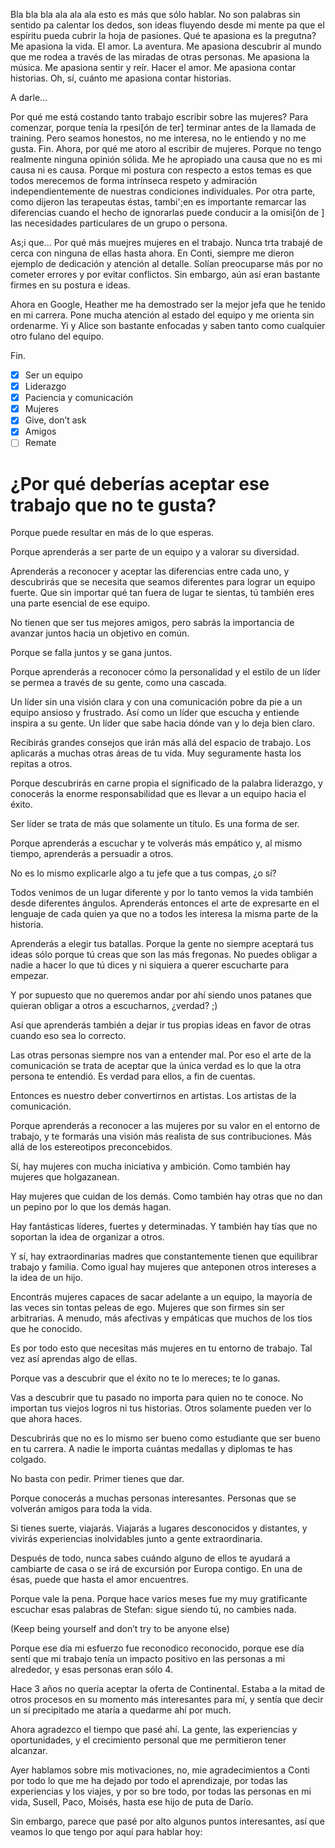Bla bla bla ala ala ala esto es más que sólo hablar. No son palabras sin sentido pa calentar los dedos, son ideas fluyendo desde mi mente pa que el espíritu pueda cubrir la hoja de pasiones. Qué te apasiona es la pregutna? Me apasiona la vida. El amor. La aventura. Me apasiona descubrir al mundo que me rodea a través de las miradas de otras personas. Me apasiona la música. Me apasiona sentir y reír. Hacer el amor. Me apasiona contar historias. Oh, sí, cuánto me apasiona contar historias.

A darle...

Por qué me está costando tanto trabajo escribir sobre las mujeres? Para comenzar, porque tenía la rpesi[ón de ter] terminar antes de la llamada de training. Pero seamos honestos, no me interesa, no le entiendo y no me gusta. Fin. Ahora, por qué me atoro al escribir de mujeres. Porque no tengo realmente ninguna opinión sólida. Me he apropiado una causa que no es mi causa ni es causa. Porque mi postura con respecto a estos temas es que todos merecemos de forma intrínseca respeto y admiración independientemente de nuestras condiciones individuales. Por otra parte, como dijeron las terapeutas éstas, tambi';en es importante remarcar las diferencias cuando el hecho de ignorarlas puede conducir a la omisi[ón de ] las necesidades particulares de un grupo o persona.

As;i que... Por qué más muejres mujeres en el trabajo. Nunca trta trabajé de cerca con ninguna de ellas hasta ahora. En Conti, siempre me dieron ejemplo de dedicación y atención al detalle. Solían preocuparse más por no cometer errores y por evitar conflictos. Sin embargo, aún así eran bastante firmes en su postura e ideas.

Ahora en Google, Heather me ha demostrado ser la mejor jefa que he tenido en mi carrera. Pone mucha atención al estado del equipo y me orienta sin ordenarme. Yi y Alice son bastante enfocadas y saben tanto como cualquier otro fulano del equipo.

Fin.


- [x] Ser un equipo
- [x] Liderazgo
- [x] Paciencia y comunicación
- [x] Mujeres
- [x] Give, don’t ask
- [x] Amigos
- [ ] Remate

# ¿Por qué deberías aceptar ese trabajo que no te gusta?

Porque puede resultar en más de lo que esperas.

<!-- Ser un equipo -->

Porque aprenderás a ser parte de un equipo y a valorar su diversidad.

Aprenderás a reconocer y aceptar las diferencias entre cada uno, y descubrirás que se necesita que seamos diferentes para lograr un equipo fuerte. Que sin importar qué tan fuera de lugar te sientas, tú también eres una parte esencial de ese equipo.

No tienen que ser tus mejores amigos, pero sabrás la importancia de avanzar juntos hacia un objetivo en común.

Porque se falla juntos y se gana juntos.

<!-- Liderazgo -->

Porque aprenderás a reconocer cómo la personalidad y el estilo de un líder se permea a través de su gente, como una cascada.

Un líder sin una visión clara y con una comunicación pobre da pie a un equipo ansioso y frustrado. Así como un líder que escucha y entiende inspira a su gente. Un líder que sabe hacia dónde van y lo deja bien claro.

Recibirás grandes consejos que irán más allá del espacio de trabajo. Los aplicarás a muchas otras áreas de tu vida. Muy seguramente hasta los repitas a otros.

Porque descubrirás en carne propia el significado de la palabra liderazgo, y conocerás la enorme responsabilidad que es llevar a un equipo hacia el éxito.

Ser líder se trata de más que solamente un título. Es una forma de ser.

<!-- Paciencia y comunicación -->

Porque aprenderás a escuchar y te volverás más empático y, al mismo tiempo, aprenderás a persuadir a otros.

No es lo mismo explicarle algo a tu jefe que a tus compas, ¿o sí?

Todos venimos de un lugar diferente y por lo tanto vemos la vida también desde diferentes ángulos. Aprenderás entonces el arte de expresarte en el lenguaje de cada quien ya que no a todos les interesa la misma parte de la historia.

Aprenderás a elegir tus batallas. Porque la gente no siempre aceptará tus ideas sólo porque tú creas que son las más fregonas. No puedes obligar a nadie a hacer lo que tú dices y ni siquiera a querer escucharte para empezar.

Y por supuesto que no queremos andar por ahí siendo unos patanes que quieran obligar a otros a escucharnos, ¿verdad? ;)

Así que aprenderás también a dejar ir tus propias ideas en favor de otras cuando eso sea lo correcto.

Las otras personas siempre nos van a entender mal. Por eso el arte de la comunicación se trata de aceptar que la única verdad es lo que la otra persona te entendió. Es verdad para ellos, a fin de cuentas.

Entonces es nuestro deber convertirnos en artistas. Los artistas de la comunicación.

<!-- Cause you'll learn the art of communication.

You will become a better listener and a more empathetic person, and at the same time you'll become better at persuading others.

It ain't never gonna be the same explaining something to your manager than to your peers.

People come from different backgrounds and perspectives, and so you will come to master the art of expressing in different ways to different persons. Not everybody is always interested in the same part of the story.

You'll learn to pick your battles.

Cause people won't buy into your ideas only because you think they're great. You can't force them to do as you say nor even listen to you to begin with. And of course we don't want to go around being jerks trying to force anyone, right? ;)

You'll therefore learn to let go of your own ideas in favor of others when it's the right thing to do.

People will always misunderstand you, but the art of communication is all about the realization that what people understand is true. It is true for them.

It is then our duty to become artists. The artists of communication. -->

<!-- Mujeres -->

Porque aprenderás a reconocer a las mujeres por su valor en el entorno de trabajo, y te formarás una visión más realista de sus contribuciones. Más allá de los estereotipos preconcebidos.

Sí, hay mujeres con mucha iniciativa y ambición. Como también hay mujeres que holgazanean.

Hay mujeres que cuidan de los demás. Como también hay otras que no dan un pepino por lo que los demás hagan.

Hay fantásticas líderes, fuertes y determinadas. Y también hay tías que no soportan la idea de organizar a otros.

Y sí, hay extraordinarias madres que constantemente tienen que equilibrar trabajo y familia. Como igual hay mujeres que anteponen otros intereses a la idea de un hijo.

Encontrás mujeres capaces de sacar adelante a un equipo, la mayoría de las veces sin tontas peleas de ego. Mujeres que son firmes sin ser arbitrarias. A menudo, más afectivas y empáticas que muchos de los tíos que he conocido.

Es por todo esto que necesitas más mujeres en tu entorno de trabajo. Tal vez así aprendas algo de ellas.

<!-- Give, don’t ask -->

Porque vas a descubrir que el éxito no te lo mereces; te lo ganas.

Vas a descubrir que tu pasado no importa para quien no te conoce. No importan tus viejos logros ni tus historias. Otros solamente pueden ver lo que ahora haces.

Descubrirás que no es lo mismo ser bueno como estudiante que ser bueno en tu carrera. A nadie le importa cuántas medallas y diplomas te has colgado.

No basta con pedir. Primer tienes que dar.

<!-- Amigos -->

Porque conocerás a muchas personas interesantes. Personas que se volverán amigos para toda la vida.

Si tienes suerte, viajarás. Viajarás a lugares desconocidos y distantes, y vivirás experiencias inolvidables junto a gente extraordinaria.

Después de todo, nunca sabes cuándo alguno de ellos te ayudará a cambiarte de casa o se irá de excursión por Europa contigo. En una de ésas, puede que hasta el amor encuentres.

<!-- Remate -->

Porque vale la pena. Porque hace varios meses fue my muy gratificante escuchar esas palabras de Stefan: sigue siendo tú, no cambies nada.

(Keep being yourself and don’t try to be anyone else)

Porque ese día mi esfuerzo fue reconodico reconocido, porque ese día sentí que mi trabajo tenía un impacto positivo en las personas a mi alrededor, y esas personas eran sólo 4.

Hace 3 años no quería aceptar la oferta de Continental. Estaba a la mitad de otros procesos en su momento más interesantes para mí, y sentía que decir un sí precipitado me ataría a quedarme ahí por much.

Ahora agradezco el tiempo que pasé ahí. La gente, las experiencias y oportunidades, y el crecimiento personal que me permitieron tener alcanzar.

Ayer hablamos sobre mis motivaciones, no, mie agradecimientos a Conti por todo lo que me ha dejado por todo el aprendizaje, por todas las experiencias y los viajes, y por so bre todo, por todas las personas en mi vida, Susell, Paco, Moisés, hasta ese hijo de puta de Darío.

Sin embargo, parece que pasé por alto algunos puntos interesantes, así que veamos lo que tengo por aquí para hablar hoy:
